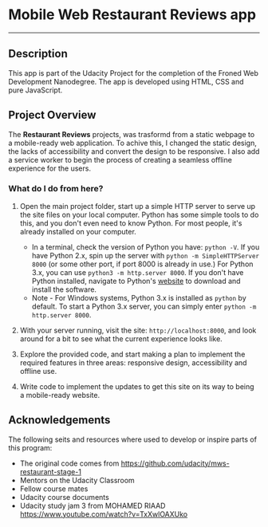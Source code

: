 # Mobile Web Restaurant Reviews app
---
##  Description

This app is part of the Udacity Project for the completion of the Froned Web Development Nanodegree. The app is developed using HTML, CSS and pure JavaScript.


## Project Overview

The **Restaurant Reviews** projects, was trasformd from a static webpage to a mobile-ready web application. To achive this, I changed the static design, the lacks of accessibility and convert the design to be responsive. I also add a service worker to begin the process of creating a seamless offline experience for the users.

### What do I do from here?

1. Open the main project folder, start up a simple HTTP server to serve up the site files on your local computer. Python has some simple tools to do this, and you don't even need to know Python. For most people, it's already installed on your computer.

    * In a terminal, check the version of Python you have: `python -V`. If you have Python 2.x, spin up the server with `python -m SimpleHTTPServer 8000` (or some other port, if port 8000 is already in use.) For Python 3.x, you can use `python3 -m http.server 8000`. If you don't have Python installed, navigate to Python's [website](https://www.python.org/) to download and install the software.
   * Note -  For Windows systems, Python 3.x is installed as `python` by default. To start a Python 3.x server, you can simply enter `python -m http.server 8000`.
2. With your server running, visit the site: `http://localhost:8000`, and look around for a bit to see what the current experience looks like.
3. Explore the provided code, and start making a plan to implement the required features in three areas: responsive design, accessibility and offline use.
4. Write code to implement the updates to get this site on its way to being a mobile-ready website.


## Acknowledgements
The following seits and resources where used to develop or inspire parts of this program:

* The original code comes from https://github.com/udacity/mws-restaurant-stage-1
* Mentors on the Udacity Classroom
* Fellow course mates
* Udacity course documents
* Udacity study jam 3 from MOHAMED RIAAD https://www.youtube.com/watch?v=TxXwlOAXUko
